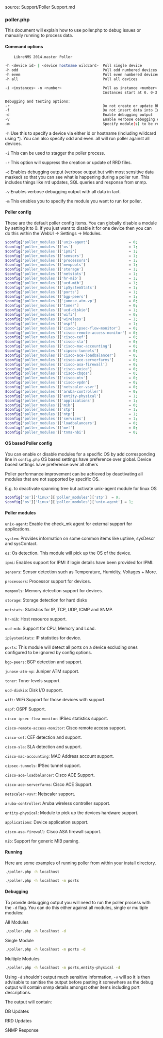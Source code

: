 source: Support/Poller Support.md
### poller.php

This document will explain how to use poller.php to debug issues or manually running to process data.

#### Command options
```bash
	LibreNMS 2014.master Poller

-h <device id> | <device hostname wildcard>  Poll single device
-h odd                                       Poll odd numbered devices  (same as -i 2 -n 0)
-h even                                      Poll even numbered devices (same as -i 2 -n 1)
-h all                                       Poll all devices

-i <instances> -n <number>                   Poll as instance <number> of <instances>
                                             Instances start at 0. 0-3 for -n 4

Debugging and testing options:
-r                                           Do not create or update RRDs
-f                                           Do not insert data into InfluxDB
-d                                           Enable debugging output
-v                                           Enable verbose debugging output
-m                                           Specify module(s) to be run
```

`-h` Use this to specify a device via either id or hostname (including wildcard using *). You can also specify odd and
even. all will run poller against all devices.

`-i` This can be used to stagger the poller process.

`-r` This option will suppress the creation or update of RRD files.

`-d` Enables debugging output (verbose output but with most sensitive data masked) so that you can see what is happening during a poller run. This includes things like rrd updates, SQL queries and response from snmp.

`-v` Enables verbose debugging output with all data in tact.

`-m` This enables you to specify the module you want to run for poller.

#### Poller config

These are the default poller config items. You can globally disable a module by setting it to 0. If you just want to
disable it for one device then you can do this within the WebUI -> Settings -> Modules.

```php
$config['poller_modules']['unix-agent']                  = 0;
$config['poller_modules']['os']                          = 1;
$config['poller_modules']['ipmi']                        = 1;
$config['poller_modules']['sensors']                     = 1;
$config['poller_modules']['processors']                  = 1;
$config['poller_modules']['mempools']                    = 1;
$config['poller_modules']['storage']                     = 1;
$config['poller_modules']['netstats']                    = 1;
$config['poller_modules']['hr-mib']                      = 1;
$config['poller_modules']['ucd-mib']                     = 1;
$config['poller_modules']['ipSystemStats']               = 1;
$config['poller_modules']['ports']                       = 1;
$config['poller_modules']['bgp-peers']                   = 1;
$config['poller_modules']['junose-atm-vp']               = 0;
$config['poller_modules']['toner']                       = 0;
$config['poller_modules']['ucd-diskio']                  = 1;
$config['poller_modules']['wifi']                        = 0;
$config['poller_modules']['wireless']                    = 1;
$config['poller_modules']['ospf']                        = 1;
$config['poller_modules']['cisco-ipsec-flow-monitor']    = 0;
$config['poller_modules']['cisco-remote-access-monitor'] = 0;
$config['poller_modules']['cisco-cef']                   = 0;
$config['poller_modules']['cisco-sla']                   = 0;
$config['poller_modules']['cisco-mac-accounting']        = 0;
$config['poller_modules']['cipsec-tunnels']              = 0;
$config['poller_modules']['cisco-ace-loadbalancer']      = 0;
$config['poller_modules']['cisco-ace-serverfarms']       = 0;
$config['poller_modules']['cisco-asa-firewall']          = 0;
$config['poller_modules']['cisco-voice']                 = 0;
$config['poller_modules']['cisco-cbqos']                 = 0;
$config['poller_modules']['cisco-otv']                   = 0;
$config['poller_modules']['cisco-vpdn']                  = 0;
$config['poller_modules']['netscaler-vsvr']              = 0;
$config['poller_modules']['aruba-controller']            = 0;
$config['poller_modules']['entity-physical']             = 1;
$config['poller_modules']['applications']                = 1;
$config['poller_modules']['mib']                         = 0;
$config['poller_modules']['stp']                         = 1;
$config['poller_modules']['ntp']                         = 1;
$config['poller_modules']['services']                    = 1;
$config['poller_modules']['loadbalancers']               = 0;
$config['poller_modules']['mef']                         = 0;
$config['poller_modules']['tnms-nbi']                    = 0;
```

#### OS based Poller config

You can enable or disable modules for a specific OS by add corresponding line in `config.php`
OS based settings have preference over global. Device based settings have preference over all others

Poller performance improvement can be achieved by deactivating all modules that are not supported by specific OS.

E.g. to deactivate spanning tree but activate unix-agent module for linux OS

```php
$config['os']['linux']['poller_modules']['stp']  = 0;
$config['os']['linux']['poller_modules']['unix-agent'] = 1;
```

#### Poller modules

`unix-agent`: Enable the check_mk agent for external support for applications.

`system`: Provides information on some common items like uptime, sysDescr and sysContact.

`os`: Os detection. This module will pick up the OS of the device.

`ipmi`: Enables support for IPMI if login details have been provided for IPMI.

`sensors`: Sensor detection such as Temperature, Humidity, Voltages + More.

`processors`: Processor support for devices.

`mempools`: Memory detection support for devices.

`storage`: Storage detection for hard disks

`netstats`: Statistics for IP, TCP, UDP, ICMP and SNMP.

`hr-mib`: Host resource support.

`ucd-mib`: Support for CPU, Memory and Load.

`ipSystemStats`: IP statistics for device.

`ports`: This module will detect all ports on a device excluding ones configured to be ignored by config options.

`bgp-peers`: BGP detection and support.

`junose-atm-vp`: Juniper ATM support.

`toner`: Toner levels support.

`ucd-diskio`: Disk I/O support.

`wifi`: WiFi Support for those devices with support.

`ospf`: OSPF Support.

`cisco-ipsec-flow-monitor`: IPSec statistics support.

`cisco-remote-access-monitor`: Cisco remote access support.

`cisco-cef`: CEF detection and support.

`cisco-sla`: SLA detection and support.

`cisco-mac-accounting`: MAC Address account support.

`cipsec-tunnels`: IPSec tunnel support.

`cisco-ace-loadbalancer`: Cisco ACE Support.

`cisco-ace-serverfarms`: Cisco ACE Support.

`netscaler-vsvr`: Netscaler support.

`aruba-controller`: Aruba wireless controller support.

`entity-physical`: Module to pick up the devices hardware support.

`applications`: Device application support.

`cisco-asa-firewall`: Cisco ASA firewall support.

`mib`: Support for generic MIB parsing.

#### Running

Here are some examples of running poller from within your install directory.
```bash
./poller.php -h localhost

./poller.php -h localhost -m ports
```

#### Debugging

To provide debugging output you will need to run the poller process with the `-d` flag. You can do this either against
all modules, single or multiple modules:

All Modules
```bash
./poller.php -h localhost -d
```

Single Module
```bash
./poller.php -h localhost -m ports -d
```

Multiple Modules
```bash
./poller.php -h localhost -m ports,entity-physical -d
```

Using `-d` shouldn't output much sensitive information, `-v` will so it is then advisable to sanitise the output before pasting it somewhere as the debug output will contain snmp details amongst other items including port descriptions.

The output will contain:

DB Updates

RRD Updates

SNMP Response
